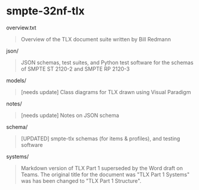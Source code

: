 # smpte-32nf-tlx


overview.txt
> Overview of the TLX document suite written by Bill Redmann

json/
> JSON schemas, test suites, and Python test software for the schemas of SMPTE ST 2120-2 and SMPTE RP 2120-3

models/
> [needs update] Class diagrams for TLX drawn using Visual Paradigm

notes/
> [needs update] Notes on JSON schema

schema/
> [UPDATED] smpte-tlx schemas (for items & profiles), and testing software

systems/
> Markdown version of TLX Part 1 superseded by the Word draft on Teams.
The original title for the document was "TLX Part 1 Systems" was has been changed to
"TLX Part 1 Structure".

